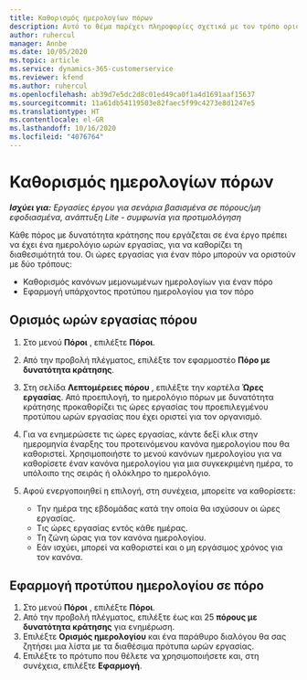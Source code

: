 ```yaml
---
title: Καθορισμός ημερολογίων πόρων
description: Αυτό το θέμα παρέχει πληροφορίες σχετικά με τον τρόπο ορισμού των ημερολογίων ώρας εργασίας για πόρους στο Project Operations.
author: ruhercul
manager: Annbe
ms.date: 10/05/2020
ms.topic: article
ms.service: dynamics-365-customerservice
ms.reviewer: kfend
ms.author: ruhercul
ms.openlocfilehash: ab39d7e5dc2d8c01ed49ca0f1a4d1691aaf15637
ms.sourcegitcommit: 11a61db54119503e82faec5f99c4273e8d1247e5
ms.translationtype: HT
ms.contentlocale: el-GR
ms.lasthandoff: 10/16/2020
ms.locfileid: "4076764"
---
```

# <a name="define-resource-calendars"></a>Καθορισμός ημερολογίων πόρων

_**Ισχύει για:** Εργασίες έργου για σενάρια βασισμένα σε πόρους/μη εφοδιασμένα, ανάπτυξη Lite - συμφωνία για προτιμολόγηση_

Κάθε πόρος με δυνατότητα κράτησης που εργάζεται σε ένα έργο πρέπει να έχει ένα ημερολόγιο ωρών εργασίας, για να καθορίζει τη διαθεσιμότητά του. Οι ώρες εργασίας για έναν πόρο μπορούν να οριστούν με δύο τρόπους: 

   - Καθορισμός κανόνων μεμονωμένων ημερολογίων για έναν πόρο
   - Εφαρμογή υπάρχοντος προτύπου ημερολογίου για τον πόρο

## <a name="define-a-resources-working-hours"></a>Ορισμός ωρών εργασίας πόρου

1. Στο μενού **Πόροι** , επιλέξτε **Πόροι**.
2. Από την προβολή πλέγματος, επιλέξτε τον εφαρμοστέο **Πόρο με δυνατότητα κράτησης**.
3. Στη σελίδα **Λεπτομέρειες πόρου** , επιλέξτε την καρτέλα **Ώρες εργασίας**. Από προεπιλογή, το ημερολόγιο πόρων με δυνατότητα κράτησης προκαθορίζει τις ώρες εργασίας του προεπιλεγμένου προτύπου ωρών εργασίας που έχει οριστεί για τον οργανισμό.
4. Για να ενημερώσετε τις ώρες εργασίας, κάντε δεξί κλικ στην ημερομηνία έναρξης του προτεινόμενου κανόνα ημερολογίου που θα καθοριστεί. Χρησιμοποιήστε το μενού κανόνων ημερολογίου για να καθορίσετε έναν κανόνα ημερολογίου για μια συγκεκριμένη ημέρα, το υπόλοιπο της σειράς ή ολόκληρο το ημερολόγιο.
5. Αφού ενεργοποιηθεί η επιλογή, στη συνέχεια, μπορείτε να καθορίσετε:

    - Την ημέρα της εβδομάδας κατά την οποία θα ισχύσουν οι ώρες εργασίας.
    - Τις ώρες εργασίας εντός κάθε ημέρας.
    - Τη ζώνη ώρας για τον κανόνα ημερολογίου.
    - Εάν ισχύει, μπορεί να καθοριστεί και ο μη εργάσιμος χρόνος για τον κανόνα.

## <a name="applying-a-calendar-template-to-a-resource"></a>Εφαρμογή προτύπου ημερολογίου σε πόρο

1. Στο μενού **Πόροι** , επιλέξτε **Πόροι**.
2. Από την προβολή πλέγματος, επιλέξτε έως και 25 **πόρους με δυνατότητα κράτησης** για ενημέρωση.
3. Επιλέξτε **Ορισμός ημερολογίου** και ένα παράθυρο διαλόγου θα σας ζητήσει μια λίστα με τα διαθέσιμα πρότυπα ωρών εργασίας.
4. Επιλέξτε το πρότυπο που θέλετε να χρησιμοποιήσετε και, στη συνέχεια, επιλέξτε **Εφαρμογή**.
